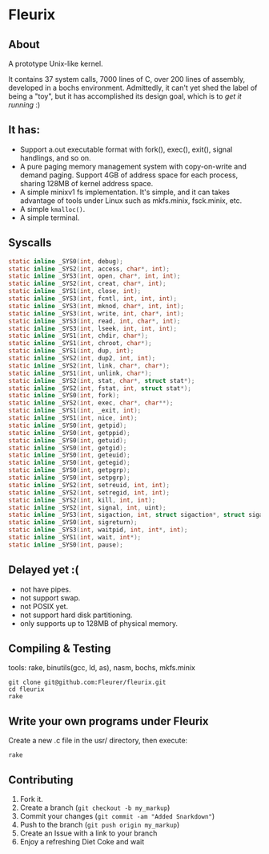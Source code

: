 Fleurix
=======

About
-----

A prototype Unix-like kernel.

It contains 37 system calls, 7000 lines of C, over 200 lines of assembly, developed in a bochs environment. Admittedly, it can't yet shed the label of being a "toy", but it has accomplished its design goal, which is to *get it running* :)

It has:
-------

- Support a.out executable format with fork(), exec(), exit(), signal handlings, and so on.
- A pure paging memory management system with copy-on-write and demand paging. Support 4GB of address space for each process, sharing 128MB of kernel address space.
- A simple minixv1 fs implementation. It's simple, and it can takes advantage of tools under Linux such as mkfs.minix, fsck.minix, etc.
- A simple `kmalloc()`.
- A simple terminal.

Syscalls
--------

```c
static inline _SYS0(int, debug);
static inline _SYS2(int, access, char*, int);
static inline _SYS3(int, open, char*, int, int);
static inline _SYS2(int, creat, char*, int);
static inline _SYS1(int, close, int);
static inline _SYS3(int, fcntl, int, int, int);
static inline _SYS3(int, mknod, char*, int, int);
static inline _SYS3(int, write, int, char*, int);
static inline _SYS3(int, read, int, char*, int);
static inline _SYS3(int, lseek, int, int, int);
static inline _SYS1(int, chdir, char*);
static inline _SYS1(int, chroot, char*);
static inline _SYS1(int, dup, int);
static inline _SYS2(int, dup2, int, int);
static inline _SYS2(int, link, char*, char*);
static inline _SYS1(int, unlink, char*);
static inline _SYS2(int, stat, char*, struct stat*);
static inline _SYS2(int, fstat, int, struct stat*);
static inline _SYS0(int, fork);
static inline _SYS2(int, exec, char*, char**);
static inline _SYS1(int, _exit, int);
static inline _SYS1(int, nice, int);
static inline _SYS0(int, getpid);
static inline _SYS0(int, getppid);
static inline _SYS0(int, getuid);
static inline _SYS0(int, getgid);
static inline _SYS0(int, geteuid);
static inline _SYS0(int, getegid);
static inline _SYS0(int, getpgrp);
static inline _SYS0(int, setpgrp);
static inline _SYS2(int, setreuid, int, int);
static inline _SYS2(int, setregid, int, int);
static inline _SYS2(int, kill, int, int);
static inline _SYS2(int, signal, int, uint);
static inline _SYS3(int, sigaction, int, struct sigaction*, struct sigaction*);
static inline _SYS0(int, sigreturn);
static inline _SYS3(int, waitpid, int, int*, int);
static inline _SYS1(int, wait, int*);
static inline _SYS0(int, pause);
```

Delayed yet :(
--------------

- not have pipes.
- not support swap.
- not POSIX yet.
- not support hard disk partitioning.
- only supports up to 128MB of physical memory.

Compiling & Testing
-------------------

tools: rake, binutils(gcc, ld, as), nasm, bochs, mkfs.minix

```
git clone git@github.com:Fleurer/fleurix.git
cd fleurix
rake
```

Write your own programs under Fleurix
-------------------------------------

Create a new .c file in the usr/ directory, then execute:

```
rake
```

Contributing
------------

1. Fork it.
2. Create a branch (`git checkout -b my_markup`)
3. Commit your changes (`git commit -am "Added Snarkdown"`)
4. Push to the branch (`git push origin my_markup`)
5. Create an Issue with a link to your branch
6. Enjoy a refreshing Diet Coke and wait
